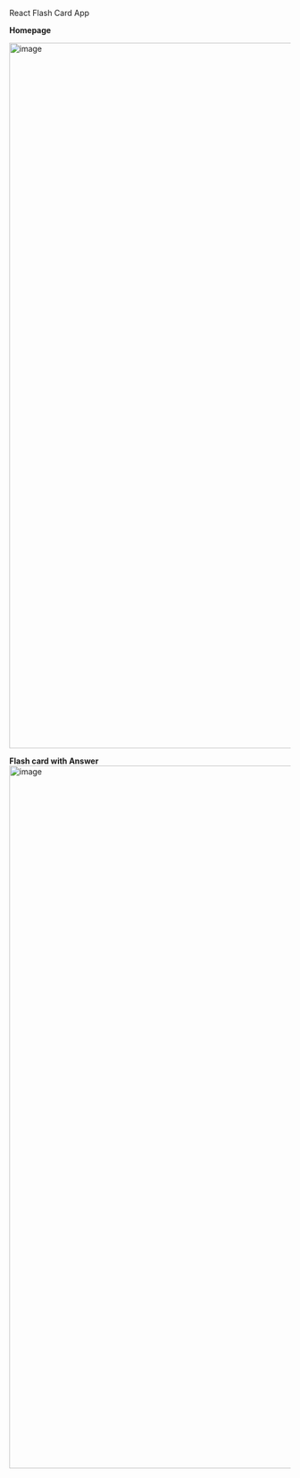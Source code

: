React Flash Card App

**Homepage**

<img width="1261" alt="image" src="https://github.com/cbsingh1/flashcard-app-react/assets/2555224/6f47ea0e-f4f7-4166-b965-40df568aacc9">

**Flash card with Answer**
<img width="1256" alt="image" src="https://github.com/cbsingh1/flashcard-app-react/assets/2555224/a15716f7-a6a8-403e-996e-5a89753f57a1">

